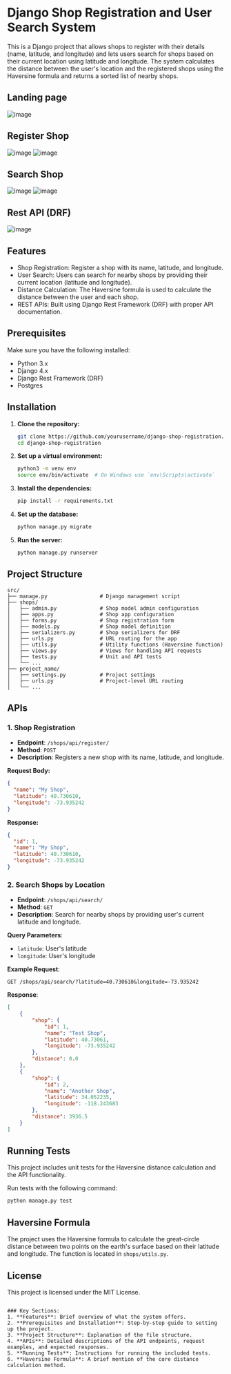 # Django Shop Registration and User Search System

This is a Django project that allows shops to register with their details (name, latitude, and longitude) and lets users search for shops based on their current location using latitude and longitude. The system calculates the distance between the user's location and the registered shops using the Haversine formula and returns a sorted list of nearby shops.

## Landing page
![image](https://github.com/user-attachments/assets/e799b41a-7612-4c92-bc82-9d68196ff9b1)

## Register Shop
![image](https://github.com/user-attachments/assets/404838cf-b4d8-43e9-88e7-3c0d9ef9c6ca)
![image](https://github.com/user-attachments/assets/713204ae-40d8-4241-a46c-2a5f7935dad6)

## Search Shop
![image](https://github.com/user-attachments/assets/166594ee-f84a-4374-9a16-72bb1cfd45bb)
![image](https://github.com/user-attachments/assets/9b5ecd41-1b9d-4cf4-aa27-e5269f9c9271)

## Rest API (DRF)
![image](https://github.com/user-attachments/assets/649bbba0-dabe-4213-949e-d3c916d56de9)

## Features

- Shop Registration: Register a shop with its name, latitude, and longitude.
- User Search: Users can search for nearby shops by providing their current location (latitude and longitude).
- Distance Calculation: The Haversine formula is used to calculate the distance between the user and each shop.
- REST APIs: Built using Django Rest Framework (DRF) with proper API documentation.

## Prerequisites

Make sure you have the following installed:

- Python 3.x
- Django 4.x
- Django Rest Framework (DRF)
- Postgres

## Installation

1. **Clone the repository:**

    ```bash
    git clone https://github.com/yourusername/django-shop-registration.git
    cd django-shop-registration
    ```

2. **Set up a virtual environment:**

    ```bash
    python3 -m venv env
    source env/bin/activate  # On Windows use `env\Scripts\activate`
    ```

3. **Install the dependencies:**

    ```bash
    pip install -r requirements.txt
    ```

4. **Set up the database:**

    ```bash
    python manage.py migrate
    ```

5. **Run the server:**

    ```bash
    python manage.py runserver
    ```

## Project Structure

```
src/
├── manage.py                 # Django management script
├── shops/
│   ├── admin.py              # Shop model admin configuration
│   ├── apps.py               # Shop app configuration
│   ├── forms.py              # Shop registration form
│   ├── models.py             # Shop model definition
│   ├── serializers.py        # Shop serializers for DRF
│   ├── urls.py               # URL routing for the app
│   ├── utils.py              # Utility functions (Haversine function)
│   ├── views.py              # Views for handling API requests
│   ├── tests.py              # Unit and API tests
│   └── ...
├── project_name/
│   ├── settings.py           # Project settings
│   ├── urls.py               # Project-level URL routing
│   └── ...
```

## APIs

### 1. Shop Registration

- **Endpoint**: `/shops/api/register/`
- **Method**: `POST`
- **Description**: Registers a new shop with its name, latitude, and longitude.

**Request Body:**

```json
{
  "name": "My Shop",
  "latitude": 40.730610,
  "longitude": -73.935242
}
```

**Response:**

```json
{
  "id": 1,
  "name": "My Shop",
  "latitude": 40.730610,
  "longitude": -73.935242
}
```

### 2. Search Shops by Location

- **Endpoint**: `/shops/api/search/`
- **Method**: `GET`
- **Description**: Search for nearby shops by providing user's current latitude and longitude.

**Query Parameters**:

- `latitude`: User's latitude
- `longitude`: User's longitude

**Example Request**:

```http
GET /shops/api/search/?latitude=40.730610&longitude=-73.935242
```

**Response**:

```json
[
    {
        "shop": {
            "id": 1,
            "name": "Test Shop",
            "latitude": 40.73061,
            "longitude": -73.935242
        },
        "distance": 0.0
    },
    {
        "shop": {
            "id": 2,
            "name": "Another Shop",
            "latitude": 34.052235,
            "longitude": -118.243683
        },
        "distance": 3936.5
    }
]
```

## Running Tests

This project includes unit tests for the Haversine distance calculation and the API functionality.

Run tests with the following command:

```bash
python manage.py test
```

## Haversine Formula

The project uses the Haversine formula to calculate the great-circle distance between two points on the earth's surface based on their latitude and longitude. The function is located in `shops/utils.py`.

## License

This project is licensed under the MIT License.
```

### Key Sections:
1. **Features**: Brief overview of what the system offers.
2. **Prerequisites and Installation**: Step-by-step guide to setting up the project.
3. **Project Structure**: Explanation of the file structure.
4. **APIs**: Detailed descriptions of the API endpoints, request examples, and expected responses.
5. **Running Tests**: Instructions for running the included tests.
6. **Haversine Formula**: A brief mention of the core distance calculation method.
